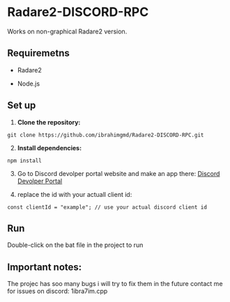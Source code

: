 # Radare2-DISCORD-RPC

Works on non-graphical Radare2 version.

## Requiremetns

- Radare2
  
- Node.js
  
## Set up

1. **Clone the repository:**

```
git clone https://github.com/ibrahimgmd/Radare2-DISCORD-RPC.git
```

2. **Install dependencies:**

```
npm install
```

3. Go to Discord devolper portal website and make an app there: [Discord Devolper Portal](https://github.com/user-attachments/assets/914eae2b-cf53-4870-b923-bd94f1fed042)

4. replace the id with your actuall client id:
```
const clientId = "example"; // use your actual discord client id
```
## Run

Double-click on the bat file in the project to run

## Important notes:

The projec has soo many bugs i will try to fix them in the future
contact me for issues on discord: 1ibra7im.cpp
